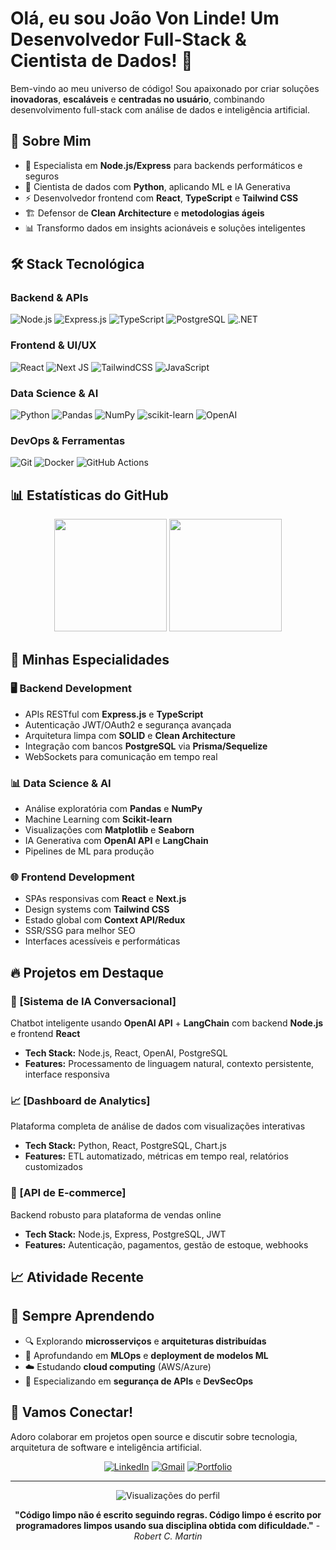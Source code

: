 # Olá, eu sou João Von Linde! Um Desenvolvedor Full-Stack & Cientista de Dados! 👋

Bem-vindo ao meu universo de código! Sou apaixonado por criar soluções **inovadoras**, **escaláveis** e **centradas no usuário**, combinando desenvolvimento full-stack com análise de dados e inteligência artificial.

## 🚀 Sobre Mim

- 🔭 Especialista em **Node.js/Express** para backends performáticos e seguros
- 🧠 Cientista de dados com **Python**, aplicando ML e IA Generativa
- ⚡ Desenvolvedor frontend com **React**, **TypeScript** e **Tailwind CSS**
- 🏗️ Defensor de **Clean Architecture** e **metodologias ágeis**
- 📊 Transformo dados em insights acionáveis e soluções inteligentes

## 🛠️ Stack Tecnológica

### Backend & APIs
![Node.js](https://img.shields.io/badge/Node.js-43853D?style=for-the-badge&logo=node.js&logoColor=white)
![Express.js](https://img.shields.io/badge/Express.js-404D59?style=for-the-badge&logo=express&logoColor=white)
![TypeScript](https://img.shields.io/badge/TypeScript-007ACC?style=for-the-badge&logo=typescript&logoColor=white)
![PostgreSQL](https://img.shields.io/badge/PostgreSQL-316192?style=for-the-badge&logo=postgresql&logoColor=white)
![.NET](https://img.shields.io/badge/.NET-5C2D91?style=for-the-badge&logo=.net&logoColor=white)

### Frontend & UI/UX
![React](https://img.shields.io/badge/React-20232A?style=for-the-badge&logo=react&logoColor=61DAFB)
![Next JS](https://img.shields.io/badge/Next-black?style=for-the-badge&logo=next.js&logoColor=white)
![TailwindCSS](https://img.shields.io/badge/Tailwind_CSS-38B2AC?style=for-the-badge&logo=tailwind-css&logoColor=white)
![JavaScript](https://img.shields.io/badge/JavaScript-F7DF1E?style=for-the-badge&logo=javascript&logoColor=black)

### Data Science & AI
![Python](https://img.shields.io/badge/Python-3776AB?style=for-the-badge&logo=python&logoColor=white)
![Pandas](https://img.shields.io/badge/Pandas-150458?style=for-the-badge&logo=pandas&logoColor=white)
![NumPy](https://img.shields.io/badge/NumPy-013243?style=for-the-badge&logo=numpy&logoColor=white)
![scikit-learn](https://img.shields.io/badge/scikit--learn-F7931E?style=for-the-badge&logo=scikit-learn&logoColor=white)
![OpenAI](https://img.shields.io/badge/OpenAI-412991?style=for-the-badge&logo=openai&logoColor=white)

### DevOps & Ferramentas
![Git](https://img.shields.io/badge/Git-E34F26?style=for-the-badge&logo=git&logoColor=white)
![Docker](https://img.shields.io/badge/Docker-2496ED?style=for-the-badge&logo=docker&logoColor=white)
![GitHub Actions](https://img.shields.io/badge/GitHub_Actions-2088FF?style=for-the-badge&logo=github-actions&logoColor=white)

## 📊 Estatísticas do GitHub

<div align="center">
  <img height="180em" src="https://github-readme-stats.vercel.app/api?username=SEU_USERNAME&show_icons=true&theme=tokyonight&include_all_commits=true&count_private=true"/>
  <img height="180em" src="https://github-readme-stats.vercel.app/api/top-langs/?username=SEU_USERNAME&layout=compact&langs_count=7&theme=tokyonight"/>
</div>

## 🎯 Minhas Especialidades

### 🖥️ **Backend Development**
- APIs RESTful com **Express.js** e **TypeScript**
- Autenticação JWT/OAuth2 e segurança avançada
- Arquitetura limpa com **SOLID** e **Clean Architecture**
- Integração com bancos **PostgreSQL** via **Prisma/Sequelize**
- WebSockets para comunicação em tempo real

### 📊 **Data Science & AI**
- Análise exploratória com **Pandas** e **NumPy**
- Machine Learning com **Scikit-learn**
- Visualizações com **Matplotlib** e **Seaborn**
- IA Generativa com **OpenAI API** e **LangChain**
- Pipelines de ML para produção

### 🌐 **Frontend Development**
- SPAs responsivas com **React** e **Next.js**
- Design systems com **Tailwind CSS**
- Estado global com **Context API/Redux**
- SSR/SSG para melhor SEO
- Interfaces acessíveis e performáticas

## 🔥 Projetos em Destaque

### 🤖 [Sistema de IA Conversacional]
Chatbot inteligente usando **OpenAI API** + **LangChain** com backend **Node.js** e frontend **React**
- **Tech Stack:** Node.js, React, OpenAI, PostgreSQL
- **Features:** Processamento de linguagem natural, contexto persistente, interface responsiva

### 📈 [Dashboard de Analytics]
Plataforma completa de análise de dados com visualizações interativas
- **Tech Stack:** Python, React, PostgreSQL, Chart.js
- **Features:** ETL automatizado, métricas em tempo real, relatórios customizados

### 🏪 [API de E-commerce]
Backend robusto para plataforma de vendas online
- **Tech Stack:** Node.js, Express, PostgreSQL, JWT
- **Features:** Autenticação, pagamentos, gestão de estoque, webhooks

## 📈 Atividade Recente

<!--START_SECTION:activity-->
<!--END_SECTION:activity-->

## 🌱 Sempre Aprendendo

- 🔍 Explorando **microsserviços** e **arquiteturas distribuídas**
- 🤖 Aprofundando em **MLOps** e **deployment de modelos ML**
- ☁️ Estudando **cloud computing** (AWS/Azure)
- 🔐 Especializando em **segurança de APIs** e **DevSecOps**

## 💬 Vamos Conectar!

Adoro colaborar em projetos open source e discutir sobre tecnologia, arquitetura de software e inteligência artificial.

<div align="center">
  
[![LinkedIn](https://img.shields.io/badge/LinkedIn-0077B5?style=for-the-badge&logo=linkedin&logoColor=white)](SEU_LINKEDIN)
[![Gmail](https://img.shields.io/badge/Gmail-D14836?style=for-the-badge&logo=gmail&logoColor=white)](mailto:SEU_EMAIL)
[![Portfolio](https://img.shields.io/badge/Portfolio-FF5722?style=for-the-badge&logo=todoist&logoColor=white)](SEU_PORTFOLIO)

</div>

---

<div align="center">
  <img src="https://komarev.com/ghpvc/?username=SEU_USERNAME&color=0e75b6&style=flat" alt="Visualizações do perfil" />
</div>

<div align="center">
  
**"Código limpo não é escrito seguindo regras. Código limpo é escrito por programadores limpos usando sua disciplina obtida com dificuldade."** - *Robert C. Martin*

</div>
